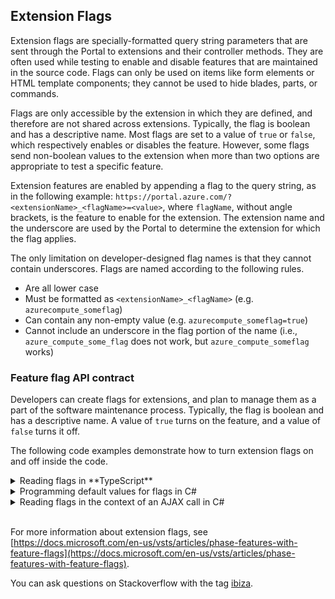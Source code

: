
## Extension Flags

Extension flags are specially-formatted query string parameters that are sent through the Portal to extensions and their controller methods.  They are often used while testing to enable and disable features that are maintained in the source code. Flags can only be used on items like form elements or HTML template components; they cannot be used to hide blades, parts, or commands. 

Flags are only accessible by the extension in which they are defined, and therefore are not shared across extensions. Typically, the flag is boolean and has a descriptive name. Most flags are set to a value of `true` or `false`, which respectively enables or disables the feature. However, some  flags send non-boolean values to the extension when more than two options are appropriate to test a specific feature.

Extension features are enabled by appending a flag to the query string, as in the following example: `https://portal.azure.com/?<extensionName>_<flagName>=<value>`, where ```flagName```, without angle brackets, is the feature to enable for the extension. The extension name and the underscore are used by the Portal to determine the extension for which the flag applies.

The only limitation on developer-designed flag names is that they cannot contain underscores. Flags are named according to the following rules.
* Are all lower case
* Must be formatted as `<extensionName>_<flagName>` (e.g. `azurecompute_someflag`)
* Can contain any non-empty value (e.g. `azurecompute_someflag=true`)
* Cannot include an underscore in the flag portion of the name (i.e., `azure_compute_some_flag` does not work, but `azure_compute_someflag` works)
 
### Feature flag API contract

Developers can create flags for extensions, and plan to manage them as a part of the software maintenance process.  Typically, the flag is boolean and has a descriptive name. A value of `true` turns on the feature, and a value of `false` turns it off. 

The following code examples demonstrate how to turn extension  flags on and off inside the code. 

<details>
<summary>Reading flags in **TypeScript** </summary>

* Detecting whether a flag is set

    Use the ```MsPortalFx.isFeatureEnabled``` and  ```MsPortalFx.getFeatureValue``` APIs to access feature values in **TypeScript**, as in the following code.

    Query string with parameters: `https://portal.azure.com?azure_compute_someflag=true`

   ```ts
    if (MsPortalFx.isFeatureEnabled("someflag"))
    {
        // turn on new feature
    }
   ```

*  Detecting the value of a flag

    Query string with parameters: `https://portal.azure.com?azure_compute_someotherflag=value1`

   ```ts
    switch (MsPortalFx.getFeatureValue("someotherflag"))
    {
        case "value1":
            // behavior 1
            break;
        case "value2":
            // behavior 2
            break;
        default:
            // default behavior
            break;
    }
   ```

</details>
<details>
<summary>Programming default values for flags in C#</summary>

Flags can be enabled for all users in one or more deployments by using an extension configuration, as in the following code. 

1. In the `ApplicationConfiguration` class, add the following property.

     ```cs
    [ConfigurationSetting]
    public CaseInsensitiveReadOnlyDictionary<IReadOnlyDictionary<string, string>> DefaultQueryString
    {
        get;
        private set;
    }
    ```

1. In the derived app context class (probably named `CustomApplicationContext`),  override the `GetDefaultQueryString` method.

     ```cs
    public override IReadOnlyDictionary<string, string> GetDefaultQueryString(string host)
    {
        return this.configuration.DefaultQueryString.GetValueOrDefault(host);
    }
    ```

1. Finally, in the config files (`web.config` or `cscfg`), add the following entry
  ```json
<Setting name="Microsoft.StbPortal.Website.Configuration.ApplicationConfiguration.DefaultQueryString" value="{
  '*': {
      'websitesextension_supportsettingsenabled':'true',
      'websitesextension_troubleshootsettingsenabled':'true'
  },
  'prod.websitesextension.com': {
      'websitesextension_requestsettingsenabled':'true'
  },
  'dogfood.websitesextension.com': {
        'websitesextension_healthsettingsenabled':'true'
  }
}" />
 ```

* The asterisk specifies the default case. The flag will be set to the specified value for all requests to the extension, regardless of the domain.

* Flags that are associated with the domain name in an environment, i.e. the domain name of the incoming extension requests, will take precedence over the flags that are in the default case.

</details>
<details>
<summary>Reading flags in the context of an AJAX call in C#</summary> 

*  Using the RequestFlags dictionary

    When using `MsPortalFx.Base.Net.ajax()`, extension flags are also sent to the controller methods. The controller should extend the  `Microsoft.Portal.Framework.ApiControllerBase` method to receive the flag value. The extension can use the `RequestFlags` dictionary to check whether a flag is being sent to the controller, as in the following code.

   ```cs
    if (RequestFlags.TryGetValue("microsoft_azure_compute_someflag", out value) && value == "true")
    {
        // turn on feature here
    }
   ```

<!-- TODO:  determine whether browsecuration affects the Browse menu, the More Services menu, or both -->

</details>

<br>

For more information about extension flags, see [https://docs.microsoft.com/en-us/vsts/articles/phase-features-with-feature-flags](https://docs.microsoft.com/en-us/vsts/articles/phase-features-with-feature-flags).

You can ask questions on Stackoverflow with the tag [ibiza](https://stackoverflow.microsoft.com/questions/tagged/ibiza).
